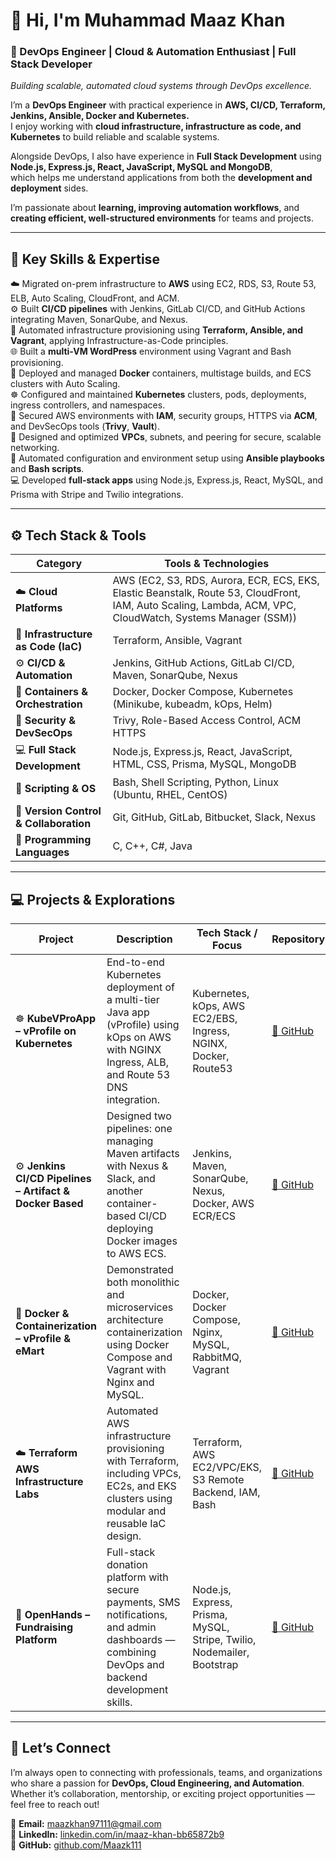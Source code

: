 
# 👋 Hi, I'm **Muhammad Maaz Khan**

### 🚀 DevOps Engineer | Cloud & Automation Enthusiast | Full Stack Developer
*Building scalable, automated cloud systems through DevOps excellence.*

I’m a **DevOps Engineer** with practical experience in **AWS, CI/CD, Terraform, Jenkins, Ansible, Docker and Kubernetes.**  
I enjoy working with **cloud infrastructure, infrastructure as code, and Kubernetes** to build reliable and scalable systems.

Alongside DevOps, I also have experience in **Full Stack Development** using **Node.js, Express.js, React, JavaScript, MySQL and MongoDB**,  
which helps me understand applications from both the **development and deployment** sides.

I’m passionate about **learning, improving automation workflows**, and **creating efficient, well-structured environments** for teams and projects.

---

## 🧠 Key Skills & Expertise

☁️ Migrated on-prem infrastructure to **AWS** using EC2, RDS, S3, Route 53, ELB, Auto Scaling, CloudFront, and ACM.  
⚙️ Built **CI/CD pipelines** with Jenkins, GitLab CI/CD, and GitHub Actions integrating Maven, SonarQube, and Nexus.  
🧩 Automated infrastructure provisioning using **Terraform, Ansible, and Vagrant**, applying Infrastructure-as-Code principles.  
🌐 Built a **multi-VM WordPress** environment using Vagrant and Bash provisioning.  
🐳 Deployed and managed **Docker** containers, multistage builds, and ECS clusters with Auto Scaling.  
☸️ Configured and maintained **Kubernetes** clusters, pods, deployments, ingress controllers, and namespaces.  
🔐 Secured AWS environments with **IAM**, security groups, HTTPS via **ACM**, and DevSecOps tools (**Trivy**, **Vault**).  
🧠 Designed and optimized **VPCs**, subnets, and peering for secure, scalable networking.  
🧰 Automated configuration and environment setup using **Ansible playbooks** and **Bash scripts**.  
💻 Developed **full-stack apps** using Node.js, Express.js, React, MySQL, and Prisma with Stripe and Twilio integrations.

---

## ⚙️ Tech Stack & Tools

| **Category** | **Tools & Technologies** |
|---------------|---------------------------|
| ☁️ **Cloud Platforms** | AWS (EC2, S3, RDS, Aurora, ECR, ECS, EKS, Elastic Beanstalk, Route 53, CloudFront, IAM, Auto Scaling, Lambda, ACM, VPC, CloudWatch, Systems Manager (SSM)) |
| 🧩 **Infrastructure as Code (IaC)** | Terraform, Ansible, Vagrant |
| ⚙️ **CI/CD & Automation** | Jenkins, GitHub Actions, GitLab CI/CD, Maven, SonarQube, Nexus |
| 🐳 **Containers & Orchestration** | Docker, Docker Compose, Kubernetes (Minikube, kubeadm, kOps, Helm) |
| 🔐 **Security & DevSecOps** | Trivy, Role-Based Access Control, ACM HTTPS |
| 💻 **Full Stack Development** | Node.js, Express.js, React, JavaScript, HTML, CSS, Prisma, MySQL, MongoDB |
| 🧰 **Scripting & OS** | Bash, Shell Scripting, Python, Linux (Ubuntu, RHEL, CentOS) |
| 🔗 **Version Control & Collaboration** | Git, GitHub, GitLab, Bitbucket, Slack, Nexus |
| 🧠 **Programming Languages** | C, C++, C#, Java |

---

## 💻 Projects & Explorations

| **Project** | **Description** | **Tech Stack / Focus** | **Repository** |
|--------------|-----------------|-------------------------|----------------|
| ☸️ **KubeVProApp – vProfile on Kubernetes** | End-to-end Kubernetes deployment of a multi-tier Java app (vProfile) using kOps on AWS with NGINX Ingress, ALB, and Route 53 DNS integration. | Kubernetes, kOps, AWS EC2/EBS, Ingress, NGINX, Docker, Route53 | [🔗 GitHub](https://github.com/Maazk111/kube-vpro-app) |
| ⚙️ **Jenkins CI/CD Pipelines – Artifact & Docker Based** | Designed two pipelines: one managing Maven artifacts with Nexus & Slack, and another container-based CI/CD deploying Docker images to AWS ECS. | Jenkins, Maven, SonarQube, Nexus, Docker, AWS ECR/ECS | [🔗 GitHub](https://github.com/Maazk111/jenkins-ci-cd-pipelines) |
| 🐳 **Docker & Containerization – vProfile & eMart** | Demonstrated both monolithic and microservices architecture containerization using Docker Compose and Vagrant with Nginx and MySQL. | Docker, Docker Compose, Nginx, MySQL, RabbitMQ, Vagrant | [🔗 GitHub](https://github.com/Maazk111/docker-vprofile-emart) |
| ☁️ **Terraform AWS Infrastructure Labs** | Automated AWS infrastructure provisioning with Terraform, including VPCs, EC2s, and EKS clusters using modular and reusable IaC design. | Terraform, AWS EC2/VPC/EKS, S3 Remote Backend, IAM, Bash | [🔗 GitHub](https://github.com/Maazk111/terraform-aws-infrastructure-labs) |
| 👐 **OpenHands – Fundraising Platform** | Full-stack donation platform with secure payments, SMS notifications, and admin dashboards — combining DevOps and backend development skills. | Node.js, Express, Prisma, MySQL, Stripe, Twilio, Nodemailer, Bootstrap | [🔗 GitHub](https://github.com/Maazk111/OpenHands) |

---


## 🤝 Let’s Connect

I’m always open to connecting with professionals, teams, and organizations who share a passion for **DevOps, Cloud Engineering, and Automation**.  
Whether it’s collaboration, mentorship, or exciting project opportunities — feel free to reach out!

📧 **Email:** [maazkhan97111@gmail.com](mailto:maazkhan97111@gmail.com)  
💼 **LinkedIn:** [linkedin.com/in/maaz-khan-bb65872b9](https://www.linkedin.com/in/maaz-khan-bb65872b9/)  
🐙 **GitHub:** [github.com/Maazk111](https://github.com/Maazk111)
